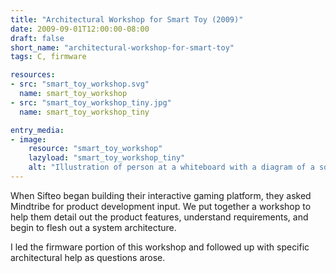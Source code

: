 ```yaml
---
title: "Architectural Workshop for Smart Toy (2009)"
date: 2009-09-01T12:00:00-08:00
draft: false
short_name: "architectural-workshop-for-smart-toy"
tags: C, firmware

resources:
- src: "smart_toy_workshop.svg"
  name: smart_toy_workshop
- src: "smart_toy_workshop_tiny.jpg"
  name: smart_toy_workshop_tiny

entry_media:
- image:
    resource: "smart_toy_workshop"
    lazyload: "smart_toy_workshop_tiny"
    alt: "Illustration of person at a whiteboard with a diagram of a squirrel brain being transplanted into a toy robot body"
---
```

When Sifteo began building their interactive gaming platform, they asked Mindtribe for product development input. We put together a workshop to help them detail out the product features, understand requirements, and begin to flesh out a system architecture.

I led the firmware portion of this workshop and followed up with specific architectural help as questions arose.

